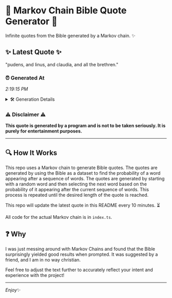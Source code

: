 # 📖 Markov Chain Bible Quote Generator 📖

Infinite quotes from the Bible generated by a Markov chain. ✨

## ✨ Latest Quote ✨
"pudens, and linus, and claudia, and all the brethren."

### ⏰ Generated At
*2:19:15 PM*

<details>
    <summary>🛠️ Generation Details</summary>
    <p>
        <strong>🌱 Seed:</strong> pudens,<br>
        <strong>🔄 Iterations:</strong> 8<br>
        <strong>📜 Context History:</strong><br>[ pudens, ]: and<br>[ pudens,, and ]: linus,<br>[ pudens,, and, linus, ]: and<br>[ pudens,, and, linus,, and ]: claudia,<br>[ pudens,, and, linus,, and, claudia, ]: and<br>[ pudens,, and, linus,, and, claudia,, and ]: all<br>[ and, linus,, and, claudia,, and, all ]: the<br>[ linus,, and, claudia,, and, all, the ]: brethren.<br>
    </p>
</details>

### ⚠️ Disclaimer ⚠️
**This quote is generated by a program and is not to be taken seriously. It is purely for entertainment purposes.**

---

## 🔍 How It Works

This repo uses a Markov chain to generate Bible quotes. The quotes are generated by using the Bible as a dataset to find the probability of a word appearing after a sequence of words. The quotes are generated by starting with a random word and then selecting the next word based on the probability of it appearing after the current sequence of words. This process is repeated until the desired length of the quote is reached.

This repo will update the latest quote in this README every 10 minutes. ⏳

All code for the actual Markov chain is in `index.ts`.

## ❓ Why

I was just messing around with Markov Chains and found that the Bible surprisingly yielded good results when prompted. 
It was suggested by a friend, and I am in no way christian.

Feel free to adjust the text further to accurately reflect your intent and experience with the project!

---

*Enjoy*✨
